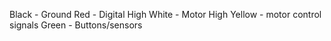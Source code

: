 Black - Ground
Red - Digital High
White - Motor High
Yellow - motor control signals
Green - Buttons/sensors
